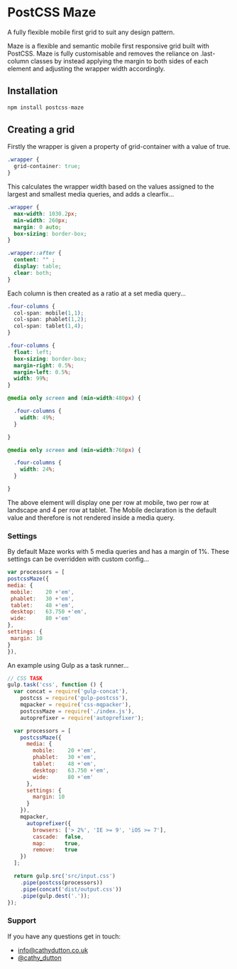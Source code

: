 # PostCSS Maze

A fully flexible mobile first grid to suit any design pattern.

[PostCSS]: https://github.com/postcss/postcss
[ci-img]:  https://travis-ci.org/cathydutton/postcss-maze.svg
[ci]:      https://travis-ci.org/cathydutton/postcss-maze


Maze is a flexible and semantic mobile first responsive grid built with PostCSS. Maze is fully customisable and removes the reliance on .last-column classes by instead applying the margin to both sides of each element and adjusting the wrapper width accordingly. 


## Installation

```js
npm install postcss-maze
```

## Creating a grid

Firstly the wrapper is given a property of grid-container with a value of true.

```css
.wrapper {
  grid-container: true;
}
```

This calculates the wrapper width based on the values assigned to the largest and smallest media queries, and adds a clearfix...

```css
.wrapper {
  max-width: 1030.2px;
  min-width: 260px;
  margin: 0 auto;
  box-sizing: border-box;
}

.wrapper::after {
  content: "" ;
  display: table;
  clear: both;
}
```
Each column is then created as a ratio at a set media query...

```css
.four-columns {
  col-span: mobile(1,1);
  col-span: phablet(1,2);
  col-span: tablet(1,4);
}
```

```css
.four-columns {
  float: left;
  box-sizing: border-box;
  margin-right: 0.5%;
  margin-left: 0.5%;
  width: 99%;
}

@media only screen and (min-width:480px) {

  .four-columns {
    width: 49%;
  }

}

@media only screen and (min-width:768px) {

  .four-columns {
    width: 24%;
  }

}
```

The above element will display one per row at mobile, two per row at landscape and 4 per row at tablet. The Mobile declaration is the default value and therefore is not rendered inside a media query.

### Settings

By default Maze works with 5 media queries and has a margin of 1%. These settings can be overridden with custom config...

```js
var processors = [
postcssMaze({
media: {
 mobile:    20 +'em',
 phablet:   30 +'em',
 tablet:    48 +'em',
 desktop:   63.750 +'em',
 wide:      80 +'em'
},
settings: {
 margin: 10
}
}),
```

An example using Gulp as a task runner...

```js
// CSS TASK
gulp.task('css', function () {
  var concat = require('gulp-concat'),
    postcss = require('gulp-postcss'),
    mqpacker = require('css-mqpacker'),
    postcssMaze = require('./index.js'),
    autoprefixer = require('autoprefixer');

  var processors = [
    postcssMaze({
      media: {
        mobile:    20 +'em',
        phablet:   30 +'em',
        tablet:    48 +'em',
        desktop:   63.750 +'em',
        wide:      80 +'em'
      },
      settings: {
        margin: 10
      }
    }),
    mqpacker,
      autoprefixer({
        browsers: ['> 2%', 'IE >= 9', 'iOS >= 7'],
        cascade:  false,
        map:      true,
        remove:   true
    })
  ];

  return gulp.src('src/input.css')
    .pipe(postcss(processors))
    .pipe(concat('dist/output.css'))
    .pipe(gulp.dest('.'));
});


```

### Support
If you have any questions get in touch:

-   [info@cathydutton.co.uk](mailto:info@cathydutton.co.uk)
-   [@cathy_dutton](http://twitter.com/cathy_dutton)
